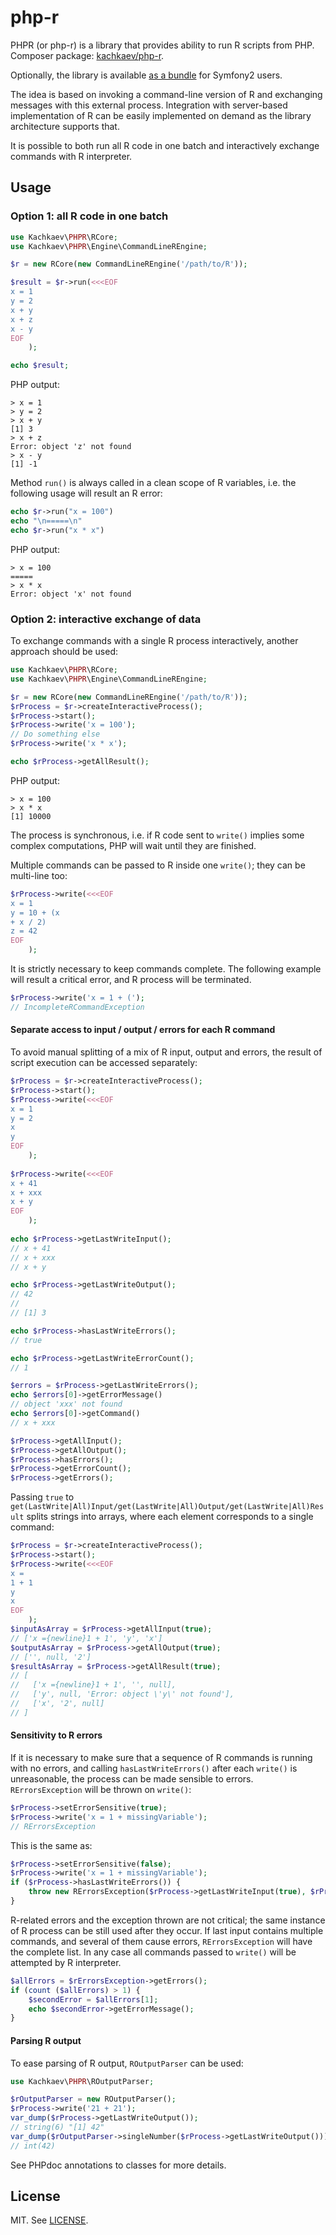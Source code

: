 php-r
=====

PHPR (or php-r) is a library that provides ability to run R scripts from PHP. Composer package: [kachkaev/php-r](https://packagist.org/packages/kachkaev/php-r).

Optionally, the library is available [as a bundle](https://github.com/kachkaev/KachkaevPHPRBundle) for Symfony2 users.

The idea is based on invoking a command-line version of R and exchanging messages with this external process.
Integration with server-based implementation of R can be easily implemented on demand as the library architecture supports that.

It is possible to both run all R code in one batch and interactively exchange commands with R interpreter.

Usage
-----
### Option 1: all R code in one batch
```php
use Kachkaev\PHPR\RCore;
use Kachkaev\PHPR\Engine\CommandLineREngine;

$r = new RCore(new CommandLineREngine('/path/to/R'));

$result = $r->run(<<<EOF
x = 1
y = 2
x + y
x + z
x - y
EOF
    );

echo $result;
```

PHP output:
```
> x = 1
> y = 2
> x + y
[1] 3
> x + z
Error: object 'z' not found 
> x - y
[1] -1
```

Method ```run()``` is always called in a clean scope of R variables, i.e. the following usage will result an R error:

```php
echo $r->run("x = 100")
echo "\n=====\n"
echo $r->run("x * x")
```

PHP output:
```
> x = 100
=====
> x * x
Error: object 'x' not found
```

### Option 2: interactive exchange of data
To exchange commands with a single R process interactively, another approach should be used:
```php
use Kachkaev\PHPR\RCore;
use Kachkaev\PHPR\Engine\CommandLineREngine;

$r = new RCore(new CommandLineREngine('/path/to/R'));
$rProcess = $r->createInteractiveProcess();
$rProcess->start();
$rProcess->write('x = 100');
// Do something else
$rProcess->write('x * x');

echo $rProcess->getAllResult();
```

PHP output:
```
> x = 100
> x * x
[1] 10000
```

The process is synchronous, i.e. if R code sent to ```write()``` implies some complex computations, PHP will wait until they are finished.
 
Multiple commands can be passed to R inside one ```write()```; they can be multi-line too:

```php
$rProcess->write(<<<EOF
x = 1
y = 10 + (x 
+ x / 2)
z = 42
EOF
    );
```

It is strictly necessary to keep commands complete. The following example will result a critical error, and R process will be terminated.

```php
$rProcess->write('x = 1 + (');
// IncompleteRCommandException
```

#### Separate access to input / output / errors for each R command
To avoid manual splitting of a mix of R input, output and errors, the result of script execution can be accessed separately:
```php
$rProcess = $r->createInteractiveProcess();
$rProcess->start();
$rProcess->write(<<<EOF
x = 1
y = 2
x
y
EOF
    );
    
$rProcess->write(<<<EOF
x + 41
x + xxx
x + y
EOF
    );
    
echo $rProcess->getLastWriteInput();
// x + 41
// x + xxx
// x + y

echo $rProcess->getLastWriteOutput();
// 42
// 
// [1] 3

echo $rProcess->hasLastWriteErrors();
// true

echo $rProcess->getLastWriteErrorCount();
// 1

$errors = $rProcess->getLastWriteErrors();
echo $errors[0]->getErrorMessage()
// object 'xxx' not found
echo $errors[0]->getCommand()
// x + xxx

$rProcess->getAllInput();
$rProcess->getAllOutput();
$rProcess->hasErrors();
$rProcess->getErrorCount();
$rProcess->getErrors();
```

Passing ```true``` to ```get(LastWrite|All)Input/get(LastWrite|All)Output/get(LastWrite|All)Result``` splits strings into arrays, where each element corresponds to a single command:

```php
$rProcess = $r->createInteractiveProcess();
$rProcess->start();
$rProcess->write(<<<EOF
x = 
1 + 1
y
x
EOF
    );
$inputAsArray = $rProcess->getAllInput(true);
// ['x ={newline}1 + 1', 'y', 'x']
$outputAsArray = $rProcess->getAllOutput(true);
// ['', null, '2']
$resultAsArray = $rProcess->getAllResult(true);
// [
//   ['x ={newline}1 + 1', '', null],
//   ['y', null, 'Error: object \'y\' not found'],
//   ['x', '2', null]
// ]
```

#### Sensitivity to R errors
If it is necessary to make sure that a sequence of R commands is running with no errors, and calling ```hasLastWriteErrors()``` after each ```write()``` is unreasonable, the process can be made sensible to errors.
```RErrorsException``` will be thrown on ```write()```:

```php
$rProcess->setErrorSensitive(true);
$rProcess->write('x = 1 + missingVariable');
// RErrorsException 
```

This is the same as:
```php
$rProcess->setErrorSensitive(false);
$rProcess->write('x = 1 + missingVariable');
if ($rProcess->hasLastWriteErrors()) {
    throw new RErrorsException($rProcess->getLastWriteInput(true), $rProcess->getLastWriteOutput(true), $rProcess->getLastWriteErrors());
}
```

R-related errors and the exception thrown are not critical; the same instance of R process can be still used after they occur. If last input contains multiple commands, and several of them cause errors, ```RErrorsException``` will have the complete list. In any case all commands passed to ```write()``` will be attempted by R interpreter.

```php
$allErrors = $rErrorsException->getErrors();
if (count ($allErrors) > 1) {
    $secondError = $allErrors[1];
    echo $secondError->getErrorMessage();
}
```

#### Parsing R output 

To ease parsing of R output, ```ROutputParser``` can be used:

```php
use Kachkaev\PHPR\ROutputParser;

$rOutputParser = new ROutputParser();
$rProcess->write('21 + 21');
var_dump($rProcess->getLastWriteOutput());
// string(6) "[1] 42"
var_dump($rOutputParser->singleNumber($rProcess->getLastWriteOutput()));
// int(42)
```

See PHPdoc annotations to classes for more details.

License
-------
MIT. See [LICENSE](LICENSE).
